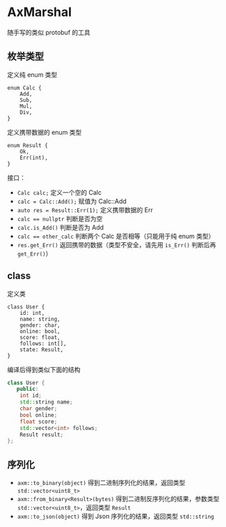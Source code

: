 # AxMarshal

随手写的类似 protobuf 的工具

## 枚举类型

定义纯 enum 类型

```text
enum Calc {
    Add,
    Sub,
    Mul,
    Div,
}
```

定义携带数据的 enum 类型

```text
enum Result {
    Ok,
    Err(int),
}
```

接口：

- `Calc calc;` 定义一个空的 Calc
- `calc = Calc::Add();` 赋值为 Calc::Add
- `auto res = Result::Err(1);` 定义携带数据的 Err
- `calc == nullptr` 判断是否为空
- `calc.is_Add()` 判断是否为 Add
- `calc == other_calc` 判断两个 Calc 是否相等（只能用于纯 enum 类型）
- `res.get_Err()` 返回携带的数据（类型不安全，请先用 `is_Err()` 判断后再 `get_Err()`）

## class

定义类

```text
class User {
    id: int,
    name: string,
    gender: char,
    online: bool,
    score: float,
    follows: int[],
    state: Result,
}
```

编译后得到类似下面的结构

```cpp
class User {
   public:
    int id;
    std::string name;
    char gender;
    bool online;
    float score;
    std::vector<int> follows;
    Result result;
};
```

## 序列化

- `axm::to_binary(object)` 得到二进制序列化的结果，返回类型 `std::vector<uint8_t>`
- `axm::from_binary<Result>(bytes)` 得到二进制反序列化的结果，参数类型 `std::vector<uint8_t>`，返回类型 `Result`
- `axm::to_json(object)` 得到 Json 序列化的结果，返回类型 `std::string`